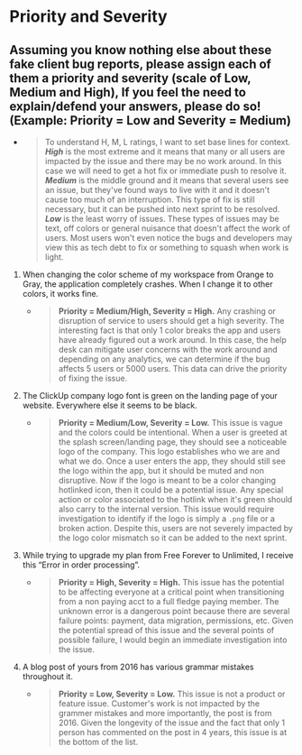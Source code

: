 # Priority and Severity

## Assuming you know nothing else about these fake client bug reports, please assign each of them a priority and severity (scale of Low, Medium and High), If you feel the need to explain/defend your answers, please do so! (Example: Priority = Low and Severity = Medium)
   * > To understand H, M, L ratings, I want to set base lines for context. 
       **_High_** is the most extreme and it means that many or all users are impacted by the issue and there may be no work around. In this case we will need to get a hot 
       fix or immediate push to resolve it.
       **_Medium_** is the middle ground and it means that several users see an issue, but they've found ways to live with it and it doesn't cause too much of an interruption. 
       This type of fix is still necessary, but it can be pushed into next sprint to be resolved.
       **_Low_** is the least worry of issues. These types of issues may be text, off colors or general nuisance that doesn't affect the work of users. Most users won't even 
       notice the bugs and developers may view this as tech debt to fix or something to squash when work is light.
       
1. When changing the color scheme of my workspace from Orange to Gray, the application completely crashes. When I change it to other colors, it works fine.
   * > **Priority = Medium/High, Severity = High.** Any crashing or disruption of service to users should get a high severity. The interesting fact is that only 1 color breaks the app and 
   users have already figured out a work around. In this case, the help desk can mitigate user concerns with the work around and depending on any analytics, we can 
   determine if the bug affects 5 users or 5000 users. This data can drive the priority of fixing the issue.

2. The ClickUp company logo font is green on the landing page of your website. Everywhere else it seems to be black.
   * > **Priority = Medium/Low, Severity = Low.** This issue is vague and the colors could be intentional. When a user is greeted at the splash screen/landing page, 
   they should see a noticeable logo of the company. This logo establishes who we are and what we do. Once a user enters the app, they should still see the logo within 
   the app, but it should be muted and non disruptive. Now if the logo is meant to be a color changing hotlinked icon, then it could be a potential issue. 
   Any special action or color associated to the hotlink when it's green should also carry to the internal version. This issue would require investigation to identify
   if the logo is simply a ```.png``` file or a broken action. Despite this, users are not severely impacted by the logo color mismatch so it can be added to the next sprint.

3. While trying to upgrade my plan from Free Forever to Unlimited, I receive this “Error in order processing”.
   * > **Priority = High, Severity = High.** This issue has the potential to be affecting everyone at a critical point when transitioning from a non paying acct to a 
   full fledge paying member. The unknown error is a dangerous point because there are several failure points: payment, data migration, permissions, etc. Given the 
   potential spread of this issue and the several points of possible failure, I would begin an immediate investigation into the issue.

4. A blog post of yours from 2016 has various grammar mistakes throughout it. 
   * > **Priority = Low, Severity = Low.** This issue is not a product or feature issue. Customer's work is not impacted by the grammer mistakes and more 
   importantly, the post is from 2016. Given the longevity of the issue and the fact that only 1 person has commented on the post in 4 years, this issue is at the 
   bottom of the list.
